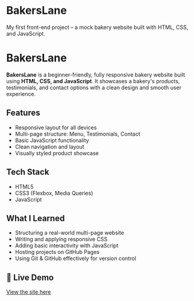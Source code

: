 # BakersLane
My first front-end project – a mock bakery website built with HTML, CSS, and JavaScript.
# BakersLane

**BakersLane** is a beginner-friendly, fully responsive bakery website built using **HTML, CSS, and JavaScript**. It showcases a bakery's products, testimonials, and contact options with a clean design and smooth user experience.

##  Features
- Responsive layout for all devices
- Multi-page structure: Menu, Testimonials, Contact
- Basic JavaScript functionality
- Clean navigation and layout
- Visually styled product showcase

##  Tech Stack
- HTML5
- CSS3 (Flexbox, Media Queries)
- JavaScript

##  What I Learned
- Structuring a real-world multi-page website
- Writing and applying responsive CSS
- Adding basic interactivity with JavaScript
- Hosting projects on GitHub Pages
- Using Git & GitHub effectively for version control

## 🔗 Live Demo
[ View the site here](https://mansirathava24.github.io/BakersLane/)


